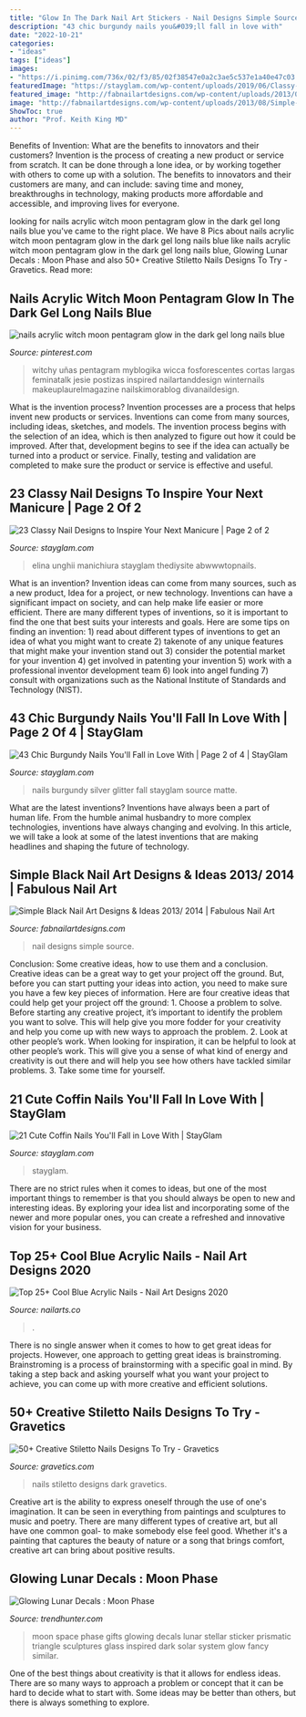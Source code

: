 ```yaml
---
title: "Glow In The Dark Nail Art Stickers - Nail Designs Simple Source"
description: "43 chic burgundy nails you&#039;ll fall in love with"
date: "2022-10-21"
categories:
- "ideas"
tags: ["ideas"]
images:
- "https://i.pinimg.com/736x/02/f3/85/02f38547e0a2c3ae5c537e1a40e47c03.jpg"
featuredImage: "https://stayglam.com/wp-content/uploads/2019/06/Classy-French-Tip-Nails.jpg"
featured_image: "http://fabnailartdesigns.com/wp-content/uploads/2013/08/Simple-Black-Nail-Art-Designs-Ideas-2013-2014-10.jpg"
image: "http://fabnailartdesigns.com/wp-content/uploads/2013/08/Simple-Black-Nail-Art-Designs-Ideas-2013-2014-10.jpg"
ShowToc: true
author: "Prof. Keith King MD"
---
```



Benefits of Invention: What are the benefits to innovators and their customers?
Invention is the process of creating a new product or service from scratch. It can be done through a lone idea, or by working together with others to come up with a solution. The benefits to innovators and their customers are many, and can include: saving time and money, breakthroughs in technology, making products more affordable and accessible, and improving lives for everyone.

	

		
looking for nails acrylic witch moon pentagram glow in the dark gel long nails blue you've came to the right place. We have 8 Pics about nails acrylic witch moon pentagram glow in the dark gel long nails blue like nails acrylic witch moon pentagram glow in the dark gel long nails blue, Glowing Lunar Decals : Moon Phase and also 50+ Creative Stiletto Nails Designs To Try - Gravetics. Read more:
		
    
## Nails Acrylic Witch Moon Pentagram Glow In The Dark Gel Long Nails Blue

<img loading=lazy src="https://i.pinimg.com/736x/02/f3/85/02f38547e0a2c3ae5c537e1a40e47c03.jpg" onerror="this.onerror=null;this.src='https://tse4.mm.bing.net/th?id=OIP.M1EFmSUgQkLAtzSQptPi3gHaHa&amp;pid=15.1';" alt="nails acrylic witch moon pentagram glow in the dark gel long nails blue">

_Source: pinterest.com_

>witchy uñas pentagram myblogika wicca fosforescentes cortas largas feminatalk jesie postizas inspired nailartanddesign winternails makeuplaurelmagazine nailskimorablog divanaildesign. 

	

What is the invention process?
Invention processes are a process that helps invent new products or services. Inventions can come from many sources, including ideas, sketches, and models. The invention process begins with the selection of an idea, which is then analyzed to figure out how it could be improved. After that, development begins to see if the idea can actually be turned into a product or service. Finally, testing and validation are completed to make sure the product or service is effective and useful.

    
## 23 Classy Nail Designs To Inspire Your Next Manicure | Page 2 Of 2

<img loading=lazy src="https://stayglam.com/wp-content/uploads/2019/06/Classy-French-Tip-Nails.jpg" onerror="this.onerror=null;this.src='https://tse2.mm.bing.net/th?id=OIP.CnF_OjjqRGj8PTcNLezxeQHaLF&amp;pid=15.1';" alt="23 Classy Nail Designs to Inspire Your Next Manicure | Page 2 of 2">

_Source: stayglam.com_

>elina unghii manichiura stayglam thediysite abwwwtopnails. 

	

What is an invention?
Invention ideas can come from many sources, such as a new product, Idea for a project, or new technology. Inventions can have a significant impact on society, and can help make life easier or more efficient. There are many different types of inventions, so it is important to find the one that best suits your interests and goals. Here are some tips on finding an invention: 1) read about different types of inventions to get an idea of what you might want to create 2) takenote of any unique features that might make your invention stand out 3) consider the potential market for your invention 4) get involved in patenting your invention 5) work with a professional inventor development team 6) look into angel funding 7) consult with organizations such as the National Institute of Standards and Technology (NIST).

    
## 43 Chic Burgundy Nails You&#039;ll Fall In Love With | Page 2 Of 4 | StayGlam

<img loading=lazy src="https://stayglam.com/wp-content/uploads/2018/07/Burgundy-and-Silver-Glitter-Nails.jpg" onerror="this.onerror=null;this.src='https://tse3.mm.bing.net/th?id=OIP.5ZZnPE-tpKleDH3pwGJ9RAHaHa&amp;pid=15.1';" alt="43 Chic Burgundy Nails You&#039;ll Fall in Love With | Page 2 of 4 | StayGlam">

_Source: stayglam.com_

>nails burgundy silver glitter fall stayglam source matte. 

	

What are the latest inventions?
Inventions have always been a part of human life. From the humble animal husbandry to more complex technologies, inventions have always changing and evolving. In this article, we will take a look at some of the latest inventions that are making headlines and shaping the future of technology.

    
## Simple Black Nail Art Designs &amp; Ideas 2013/ 2014 | Fabulous Nail Art

<img loading=lazy src="http://fabnailartdesigns.com/wp-content/uploads/2013/08/Simple-Black-Nail-Art-Designs-Ideas-2013-2014-10.jpg" onerror="this.onerror=null;this.src='https://tse3.mm.bing.net/th?id=OIP.U0P8OBgrWzaHPyw-tljXhgHaKW&amp;pid=15.1';" alt="Simple Black Nail Art Designs &amp; Ideas 2013/ 2014 | Fabulous Nail Art">

_Source: fabnailartdesigns.com_

>nail designs simple source. 

	

Conclusion: Some creative ideas, how to use them and a conclusion.
Creative ideas can be a great way to get your project off the ground. But, before you can start putting your ideas into action, you need to make sure you have a few key pieces of information. Here are four creative ideas that could help get your project off the ground: 1. Choose a problem to solve. Before starting any creative project, it’s important to identify the problem you want to solve. This will help give you more fodder for your creativity and help you come up with new ways to approach the problem. 2. Look at other people’s work. When looking for inspiration, it can be helpful to look at other people’s work. This will give you a sense of what kind of energy and creativity is out there and will help you see how others have tackled similar problems. 3. Take some time for yourself.

    
## 21 Cute Coffin Nails You&#039;ll Fall In Love With | StayGlam

<img loading=lazy src="https://stayglam.com/wp-content/uploads/2019/12/Purple-Coffin-Nails-with-Butterflies.jpg" onerror="this.onerror=null;this.src='https://tse3.mm.bing.net/th?id=OIP.Dyo_oPLMHLUbZcXNtagyjAHaLH&amp;pid=15.1';" alt="21 Cute Coffin Nails You&#039;ll Fall in Love With | StayGlam">

_Source: stayglam.com_

>stayglam. 

	

There are no strict rules when it comes to ideas, but one of the most important things to remember is that you should always be open to new and interesting ideas. By exploring your idea list and incorporating some of the newer and more popular ones, you can create a refreshed and innovative vision for your business.

    
## Top 25+ Cool Blue Acrylic Nails - Nail Art Designs 2020

<img loading=lazy src="https://www.nailarts.co/wp-content/uploads/2020/02/15-aqua-blue-acrylic-nails-1902202094215.jpg" onerror="this.onerror=null;this.src='https://tse4.mm.bing.net/th?id=OIP._zxqfmNaVIP-XUae7OLVEQHaNK&amp;pid=15.1';" alt="Top 25+ Cool Blue Acrylic Nails - Nail Art Designs 2020">

_Source: nailarts.co_

>. 

	

There is no single answer when it comes to how to get great ideas for projects. However, one approach to getting great ideas is brainstroming. Brainstroming is a process of brainstorming with a specific goal in mind. By taking a step back and asking yourself what you want your project to achieve, you can come up with more creative and efficient solutions.

    
## 50+ Creative Stiletto Nails Designs To Try - Gravetics

<img loading=lazy src="http://www.gravetics.com/wp-content/uploads/2018/05/Dark-red-stiletto-nails.jpeg" onerror="this.onerror=null;this.src='https://tse2.mm.bing.net/th?id=OIP.pyTw97uqoYcCVElpYchFawHaHa&amp;pid=15.1';" alt="50+ Creative Stiletto Nails Designs To Try - Gravetics">

_Source: gravetics.com_

>nails stiletto designs dark gravetics. 

	

Creative art is the ability to express oneself through the use of one's imagination. It can be seen in everything from paintings and sculptures to music and poetry. There are many different types of creative art, but all have one common goal- to make somebody else feel good. Whether it's a painting that captures the beauty of nature or a song that brings comfort, creative art can bring about positive results.

    
## Glowing Lunar Decals : Moon Phase

<img loading=lazy src="http://cdn.trendhunterstatic.com/thumbs/moon-phase.jpeg" onerror="this.onerror=null;this.src='https://tse1.mm.bing.net/th?id=OIP.UL36GOlU865U6oBqACS4fQHaHa&amp;pid=15.1';" alt="Glowing Lunar Decals : Moon Phase">

_Source: trendhunter.com_

>moon space phase gifts glowing decals lunar stellar sticker prismatic triangle sculptures glass inspired dark solar system glow fancy similar. 

	

One of the best things about creativity is that it allows for endless ideas. There are so many ways to approach a problem or concept that it can be hard to decide what to start with. Some ideas may be better than others, but there is always something to explore.

